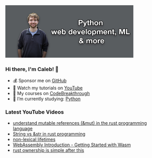 <img src="github-cover-photo-my-face.jpg" width="400px" />

### Hi there, I'm Caleb! 🍛

- 💰 Sponsor me on [GitHub](https://github.com/sponsors/CalebCurry)
- 🎥 Watch my tutorials on [YouTube](https://www.youtube.com/calebthevideomaker2)
- 📗 My courses on [CodeBreakthrough](https://www.codebreakthrough.com)
- 🤔 I’m currently studying: [Python](https://www.youtube.com/watch?v=s3IvdkCq2_c&t=4254s)

### Latest YouTube Videos
<!-- YOUTUBE:START -->
- [understand mutable references &lpar;&amp;mut&rpar; in the rust programming language](https://www.youtube.com/watch?v=8YLX04E0veQ)
- [String vs &amp;str in rust programming](https://www.youtube.com/watch?v=NvuCYJTXedQ)
- [non-lexical lifetimes](https://www.youtube.com/watch?v=Ediva78Zm9I)
- [WebAssembly Introduction - Getting Started with Wasm](https://www.youtube.com/watch?v=dqhJU772ckM)
- [rust ownership is simple after this](https://www.youtube.com/watch?v=jYqm4wMybbE)
<!-- YOUTUBE:END -->
